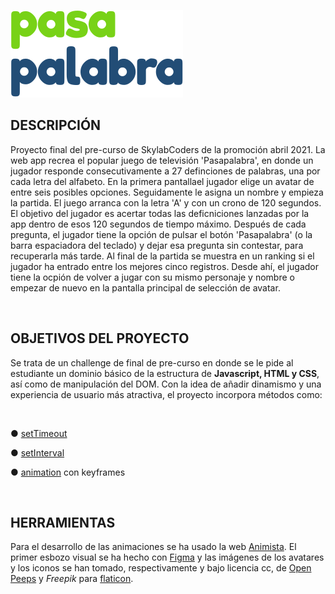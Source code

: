 

![logo](/imagenes/logo_pasapalabra5.svg)


## DESCRIPCIÓN

Proyecto final del pre-curso de SkylabCoders de la promoción abril 2021.
La web app recrea el popular juego de televisión 'Pasapalabra', en donde un jugador responde consecutivamente a 27 definciones de palabras, una por cada letra del alfabeto. 
En la primera pantallael jugador elige un avatar de entre seis posibles opciones. Seguidamente le asigna un nombre y empieza la partida. El juego arranca con la letra 'A' y con un crono de 120 segundos. El objetivo del jugador es acertar todas las deficniciones lanzadas por la app dentro de esos 120 segundos de tiempo máximo. Después de cada pregunta, el jugador tiene la opción de pulsar el botón 'Pasapalabra' (o la barra espaciadora del teclado) y dejar esa pregunta sin contestar, para recuperarla más tarde. Al final de la partida se muestra en un ranking si el jugador ha entrado entre los mejores cinco registros. Desde ahí, el jugador tiene la ocpión de volver a jugar con su mismo personaje y nombre o empezar de nuevo en la pantalla principal de selección de avatar. 

<br>


## OBJETIVOS DEL PROYECTO

Se trata de un challenge de final de pre-curso en donde se le pide al estudiante un dominio básico de la estructura de <strong>Javascript, HTML y CSS</strong>, así como de manipulación del DOM.
Con la idea de añadir dinamismo y una experiencia de usuario más atractiva, el proyecto incorpora métodos como:

<br>

●  [setTimeout](https://developer.mozilla.org/en-US/docs/Web/API/WindowOrWorkerGlobalScope/setTimeout)

●  [setInterval](https://developer.mozilla.org/en-US/docs/Web/API/WindowOrWorkerGlobalScope/setInterval)

●  [animation](https://developer.mozilla.org/en-US/docs/Web/CSS/animation) con keyframes 

<br>


## HERRAMIENTAS


Para el desarrollo de las animaciones se ha usado la web [Animista](https://animista.net/). El primer esbozo visual se ha hecho con [Figma](https://figma.com) y las imágenes de los avatares y los iconos se han tomado, respectivamente y bajo licencia cc, de [Open Peeps](https://www.openpeeps.com/) y <em>Freepik</em> para [flaticon](www.flaticon.es).

<br>


